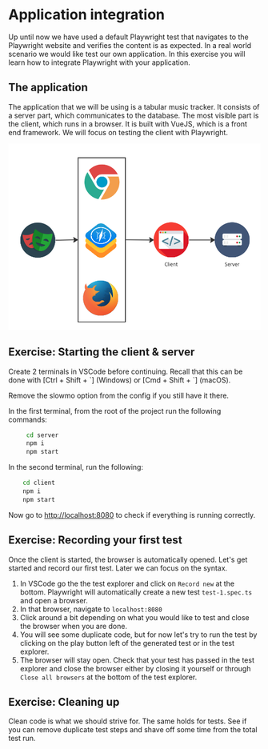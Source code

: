 # Application integration
Up until now we have used a default Playwright test that navigates to the Playwright website and verifies the content is as expected. In a real world scenario we would like test our own application. In this exercise you will learn how to integrate Playwright with your application.

## The application
The application that we will be using is a tabular music tracker. It consists of a server part, which communicates to the database. The most visible part is the client, which runs in a browser. It is built with VueJS, which is a front end framework. 
We will focus on testing the client with Playwright.

![server-client](./images/client_server.png)

## Exercise: Starting the client & server

Create 2 terminals in VSCode before continuing. Recall that this can be done with [Ctrl + Shift + \`] (Windows) or [Cmd + Shift + \`] (macOS).

Remove the slowmo option from the config if you still have it there.

In the first terminal, from the root of the project run the following commands:

``` bash
     cd server
     npm i
     npm start
```

In the second terminal, run the following:

``` bash
    cd client
    npm i
    npm start
 ```

Now go to <http://localhost:8080> to check if everything is running correctly.

## Exercise: Recording your first test
Once the client is started, the browser is automatically opened. Let's get started and record our first test. Later we can focus on the syntax.

1. In VSCode go the the test explorer and click on `Record new` at the bottom. Playwright will automatically create a new test `test-1.spec.ts` and open a browser.
2. In that browser, navigate to `localhost:8080`
3. Click around a bit depending on what you would like to test and close the browser when you are done.
4. You will see some duplicate code, but for now let's try to run the test by clicking on the play button left of the generated test or in the test explorer.
5. The browser will stay open. Check that your test has passed in the test explorer and close the browser either by closing it yourself or through `Close all browsers` at the bottom of the test explorer.

## Exercise: Cleaning up
Clean code is what we should strive for. The same holds for tests. See if you can remove duplicate test steps and shave off some time from the total test run.